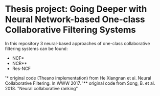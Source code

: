 # Thesis project: Going Deeper with Neural Network-based One-class Collaborative Filtering Systems

In this repository 3 neural-based approaches of one-class collaborative filtering systems can be found:
* NCF*
* NCR**
* Res-NCF

'* original code (Theano implementation) from He Xiangnan et al. Neural Collaborative Filtering. In WWW 2017.
'** original code from Song, B. et al. 2018. "Neural collaborative ranking"
